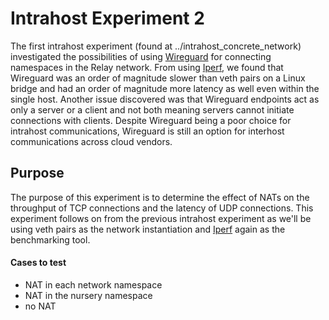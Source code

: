 # Intrahost Experiment 2

The first intrahost experiment (found at ../intrahost_concrete_network)
investigated the possibilities of using [Wireguard](https://www.wireguard.com/)
for connecting namespaces in the Relay network. From using
[Iperf](https://iperf.fr/), we found that Wireguard was an order of magnitude
slower than veth pairs on a Linux bridge and had an order of magnitude more
latency as well even within the single host. Another issue discovered was that
Wireguard endpoints act as only a server or a client and not both meaning
servers cannot initiate connections with clients. Despite Wireguard being a poor
choice for intrahost communications, Wireguard is still an option for interhost
communications across cloud vendors.

## Purpose

The purpose of this experiment is to determine the effect of NATs on the
throughput of TCP connections and the latency of UDP connections. This
experiment follows on from the previous intrahost experiment as we'll be using
veth pairs as the network instantiation and [Iperf](https://iperf.fr/) again as
the benchmarking tool.

#### Cases to test

* NAT in each network namespace
* NAT in the nursery namespace
* no NAT
